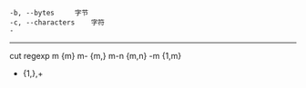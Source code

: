 	-b,	--bytes		字节
	-c,	--characters	字符
	-

---

cut	regexp
m	{m}
m-	{m,}
m-n	{m,n}
-m	{1,m}
-	{1,},+
